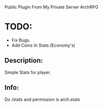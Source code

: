 Public Plugin From My Private Server ArchRPG

# TODO:
* Fix Bugs.
* Add Coins In Stats.(Economy's)

## Description:
Simple Stats for player.

## Info:
Do /stats and permission is arch.stats

